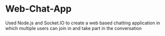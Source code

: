 # Web-Chat-App

Used Node.js and Socket.IO to create a web based chatting application in which multiple users can join in and take part in the conversation
